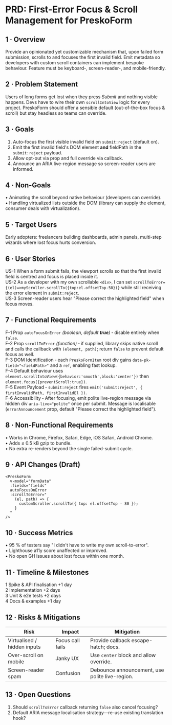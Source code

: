 # PRD: First-Error Focus & Scroll Management for PreskoForm

## 1 · Overview

Provide an opinionated yet customizable mechanism that, upon failed form submission, scrolls to and focuses the first invalid field. Emit metadata so developers with custom scroll containers can implement bespoke behaviour. Feature must be keyboard-, screen-reader-, and mobile-friendly.

## 2 · Problem Statement

Users of long forms get lost when they press _Submit_ and nothing visible happens. Devs have to wire their own `scrollIntoView` logic for every project. PreskoForm should offer a sensible default (out-of-the-box focus & scroll) but stay headless so teams can override.

## 3 · Goals

1. Auto-focus the first visible invalid field on `submit:reject` (default on).
2. Emit the first invalid field's DOM element **and** fieldPath in the `submit:reject` payload.
3. Allow opt-out via prop and full override via callback.
4. Announce an ARIA live-region message so screen-reader users are informed.

## 4 · Non-Goals

• Animating the scroll beyond native behaviour (developers can override).  
• Handling virtualized lists outside the DOM (library can supply the element, consumer deals with virtualization).

## 5 · Target Users

Early adopters: freelancers building dashboards, admin panels, multi-step wizards where lost focus hurts conversion.

## 6 · User Stories

US-1 When a form submit fails, the viewport scrolls so that the first invalid field is centred and focus is placed inside it.  
US-2 As a developer with my own scrollable `<div>`, I can set `scrollToError={(el)=>myScroller.scrollTo({top:el.offsetTop-50})}` while still receiving the error element in `submit:reject`.  
US-3 Screen-reader users hear "Please correct the highlighted field" when focus moves.

## 7 · Functional Requirements

F-1 Prop `autoFocusOnError` _(boolean, default **true**)_ ‑ disable entirely when `false`.  
F-2 Prop `scrollToError` _(function)_ ‑ if supplied, library skips native scroll and calls the callback with `(element, path)`; return `false` to prevent default focus as well.  
F-3 DOM Identification ‑ each `PreskoFormItem` root div gains `data-pk-field="<fieldPath>"` and a `ref`, enabling fast lookup.  
F-4 Default behaviour uses `element.scrollIntoView({behavior:'smooth',block:'center'})` then `element.focus({preventScroll:true})`.  
F-5 Event Payload ‑ `submit:reject` fires `emit('submit:reject', { firstInvalidPath, firstInvalidEl })`.  
F-6 Accessibility ‑ After focusing, emit polite live-region message via hidden div `aria-live="polite"` once per submit. Message is localisable (`errorAnnouncement` prop, default "Please correct the highlighted field").

## 8 · Non-Functional Requirements

• Works in Chrome, Firefox, Safari, Edge, iOS Safari, Android Chrome.  
• Adds ≤ 0.5 kB gzip to bundle.  
• No extra re-renders beyond the single failed-submit cycle.

## 9 · API Changes (Draft)

```vue
<PreskoForm
  v-model="formData"
  :fields="fields"
  autoFocusOnError
  :scrollToError="
    (el, path) => {
      customScroller.scrollTo({ top: el.offsetTop - 80 });
    }
  "
/>
```

## 10 · Success Metrics

• 95 % of testers say "I didn't have to write my own scroll-to-error".  
• Lighthouse a11y score unaffected or improved.  
• No open GH issues about lost focus within one month.

## 11 · Timeline & Milestones

1 Spike & API finalisation +1 day  
2 Implementation +2 days  
3 Unit & e2e tests +2 days  
4 Docs & examples +1 day

## 12 · Risks & Mitigations

| Risk                        | Impact           | Mitigation                                     |
| --------------------------- | ---------------- | ---------------------------------------------- |
| Virtualised / hidden inputs | Focus call fails | Provide callback escape-hatch; docs.           |
| Over-scroll on mobile       | Janky UX         | Use `center` block and allow override.         |
| Screen-reader spam          | Confusion        | Debounce announcement, use polite live-region. |

## 13 · Open Questions

1. Should `scrollToError` callback returning `false` also cancel focusing?
2. Default ARIA message localisation strategy—re-use existing translation hook?
